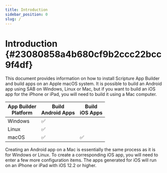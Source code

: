 ```yaml
---
title: Introduction
sidebar_position: 0
slug: /
---
```




# Introduction {#23080858a4b680cf9b2ccc22bcc9f4df}


This document provides information on how to install Scripture App Builder and build apps on an Apple macOS system. It is possible to build an Android app using SAB on Windows, Linux or Mac, but if you want to build an iOS app for the iPhone or iPad, you will need to build it using a Mac computer.


| **App Builder** <br/>**Platform** | **Build**<br/>**Android Apps** | **Build**<br/>**iOS Apps** |
| --------------------------------- | ------------------------------ | -------------------------- |
| Windows                           | ✅                              |                            |
| Linux                             | ✅                              |                            |
| macOS                             | ✅                              | ✅                          |


Creating an Android app on a Mac is essentially the same process as it is for Windows or Linux. To create a corresponding iOS app, you will need to enter a few more configuration items.
The apps generated for iOS will run on an iPhone or iPad with iOS 12.2 or higher.


